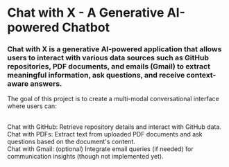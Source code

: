 
# Chat with X - A Generative AI-powered Chatbot
### Chat with X is a generative AI-powered application that allows users to interact with various data sources such as GitHub repositories, PDF documents, and emails (Gmail) to extract meaningful information, ask questions, and receive context-aware answers.

The goal of this project is to create a multi-modal conversational interface where users can:

<br>Chat with GitHub: Retrieve repository details and interact with GitHub data.
<br>Chat with PDFs: Extract text from uploaded PDF documents and ask questions based on the document's content.
<br>Chat with Gmail: (optional) Integrate email queries (if needed) for communication insights (though not implemented yet).